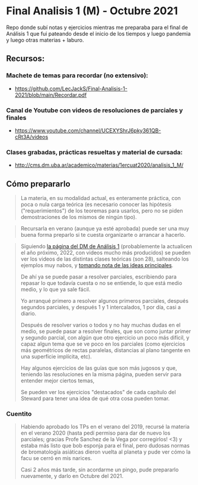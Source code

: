 # Final Analisis 1 (M) - Octubre 2021

Repo donde subí notas y ejercicios mientras me preparaba para el final de Análisis 1 que fui pateando desde el inicio de los tiempos y luego pandemia y luego otras materias + laburo.

## Recursos:

### Machete de temas para recordar (no extensivo):
* https://github.com/LecJackS/Final-Analisis-1-2021/blob/main/Recordar.pdf

### Canal de Youtube con videos de resoluciones de parciales y finales
* https://www.youtube.com/channel/UCEXYShrJ6pky361QB-cRt3A/videos

### Clases grabadas, prácticas resueltas y material de cursada:
* http://cms.dm.uba.ar/academico/materias/1ercuat2020/analisis_1_M/

## Cómo prepararlo

> La materia, en su modalidad actual, es enteramente práctica, con poca o nula carga teórica (es necesario conocer las hipótesis ("requerimientos") de los teoremas para usarlos, pero no se piden demostraciones de los mismos de ningún tipo). 

> Recursarla en verano (aunque ya esté aprobada) puede ser una muy buena forma preparlo si te cuesta organizarte o arrancar a hacerlo.

> Siguiendo [la página del DM de Análisis 1](http://cms.dm.uba.ar/academico/materias/1ercuat2020/analisis_1_M/) (probablemente la actualicen el año próximo, 2022, con videos mucho más producidos) se pueden ver los videos de las distintas clases teóricas (son 28), salteando los ejemplos muy nabos, y [tomando nota de las ideas principales](./Notas).
> 
> De ahí ya se puede pasar a resolver parciales, escribiendo para repasar lo que todavía cuesta o no se entiende, lo que está medio medio, y lo que ya sale fácil.
> 
> Yo arranqué primero a resolver algunos primeros parciales, después segundos parciales, y después 1 y 1 intercalados, 1 por día, casi a diario.
> 
> Después de resolver varios o todos y no hay muchas dudas en el medio, se puede pasar a resolver finales, que son como juntar primer y segundo parcial, con algún que otro ejercicio un poco más difícil, y capaz algun tema que se ve poco en los parciales (como ejercicios más geométricos de rectas paralelas, distancias al plano tangente en una superficie implícita, etc).
> 
> Hay algunos ejercicios de las guías que son más jugosos y que, teniendo las resoluciones en la misma página, pueden servir para entender mejor ciertos temas, 
> 
> Se pueden ver los ejercicios "destacados" de cada capítulo del Steward para tener una idea de qué otra cosa pueden tomar.

### Cuentito

> Habiendo aprobado los TPs en el verano del 2019, recursé la materia en el verano 2020 (hasta pedí permiso para dar de nuevo los parciales; gracias Profe Sanchez de la Vega por corregirlos! <3) y estaba más listo que bob esponja para el final, pero dudosas normas de bromatología asiáticas dieron vuelta al planeta y pude ver cómo la facu se cerró en mis narices.
>
> Casi 2 años más tarde, sin acordarme un pingo, pude prepararlo nuevamente, y darlo en Octubre del 2021.




